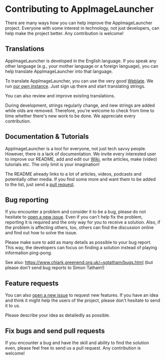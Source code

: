 # Contributing to AppImageLauncher

There are many ways how you can help improve the AppImageLauncher project. Everyone with some interest in technology, not just developers, can help make the project better. Any contribution is welcome!


## Translations

AppImageLauncher is developed in the English language. If you speak any other language (e.g., your mother language or a foreign language), you can help translate AppImageLauncher into that language.

To translate AppImageLauncher, you can use the very good [Weblate](https://weblate.org). We run [our own instance](https://translate.assassinate-you.net/projects/appimagelauncher/). Just sign up there and start translating strings.

You can also review and improve existing translations.

During development, strings regularly change, and new strings are added while olds are removed. Therefore, you're welcome to check from time to time whether there's new work to be done. We appreciate every contribution.


## Documentation & Tutorials

AppImageLauncher is a tool for everyone, not just tech savvy people. However, there is a lack of documentation. We invite every interested user to improve our README, add and edit our
[Wiki](https://github.com/TheAssassin/AppImageLauncher/wiki), write articles, make (video) tutorials etc. The only limit is your imagination!

The README already links to a lot of articles, videos, podcasts and potentially other media. If you find some more and want them to be added to the list, just send a
[pull request](https://help.github.com/en/github/collaborating-with-issues-and-pull-requests/about-pull-requests).


## Bug reporting

If you encounter a problem and consider it to be a bug, please do not hesitate to [open a new issue](https://github.com/TheAssassin/AppImageLauncher/issues/new). Even if you can't help fix the problem, reporting it is required
and the only way for you to receive a solution. Also, if the problem is affecting others, too, others can find the discussion online and find out how to solve the issue.

Please make sure to add as many details as possible to your bug report. This way, the developers can focus on finding a solution instead of playing information ping-pong.

See also: https://www.chiark.greenend.org.uk/~sgtatham/bugs.html (but please don't send bug reports to Simon Tatham!)


## Feature requests

You can also [open a new issue](https://github.com/TheAssassin/AppImageLauncher/issues/new) to request new features. If you have an idea and think it might help the users of the project, please don't hesitate to send it to us.

Please describe your idea as detailedly as possible.


## Fix bugs and send pull requests

If you encounter a bug and have the skill and ability to find the solution even, please feel free to send us a pull request. Any contribution is welcome!
